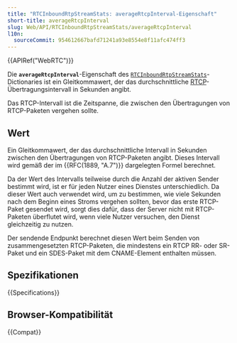 ```yaml
---
title: "RTCInboundRtpStreamStats: averageRtcpInterval-Eigenschaft"
short-title: averageRtcpInterval
slug: Web/API/RTCInboundRtpStreamStats/averageRtcpInterval
l10n:
  sourceCommit: 954612667bafd71241a93e8554e8f11afc474ff3
---
```


{{APIRef("WebRTC")}}

Die **`averageRtcpInterval`**-Eigenschaft
des [`RTCInboundRtpStreamStats`](/de/docs/Web/API/RTCInboundRtpStreamStats)-Dictionaries ist ein Gleitkommawert,
der das durchschnittliche [RTCP](/de/docs/Glossary/RTCP)-Übertragungsintervall in Sekunden angibt.

Das RTCP-Intervall ist die Zeitspanne, die zwischen den Übertragungen von RTCP-Paketen vergehen sollte.

## Wert

Ein Gleitkommawert, der das durchschnittliche Intervall in Sekunden zwischen den Übertragungen von RTCP-Paketen angibt. Dieses Intervall wird gemäß der im {{RFC(1889, "A.7")}} dargelegten Formel berechnet.

Da der Wert des Intervalls teilweise durch die Anzahl der aktiven Sender bestimmt wird, ist er für jeden Nutzer eines Dienstes unterschiedlich. Da dieser Wert auch verwendet wird, um zu bestimmen, wie viele Sekunden nach dem Beginn eines Stroms vergehen sollten, bevor das erste RTCP-Paket gesendet wird, sorgt dies dafür, dass der Server nicht mit RTCP-Paketen überflutet wird, wenn viele Nutzer versuchen, den Dienst gleichzeitig zu nutzen.

Der sendende Endpunkt berechnet diesen Wert beim Senden von zusammengesetzten RTCP-Paketen, die mindestens ein RTCP RR- oder SR-Paket und ein SDES-Paket mit dem CNAME-Element enthalten müssen.

## Spezifikationen

{{Specifications}}

## Browser-Kompatibilität

{{Compat}}
